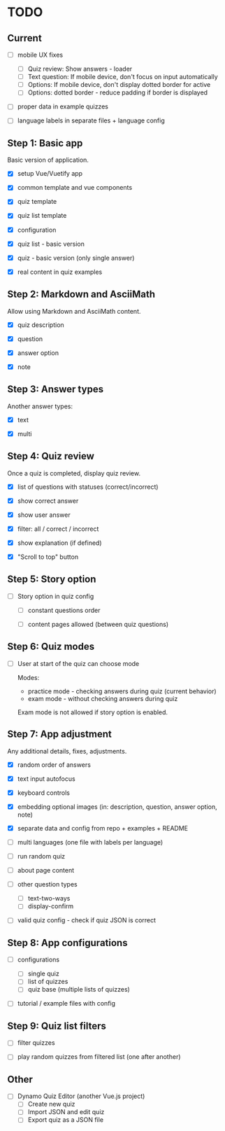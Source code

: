 # TODO

## Current

- [ ] mobile UX fixes
  - [ ] Quiz review: Show answers - loader
  - [ ] Text question: If mobile device, don't focus on input automatically
  - [ ] Options: If mobile device, don't display dotted border for active
  - [ ] Options: dotted border - reduce padding if border is displayed
- [ ] proper data in example quizzes
- [ ] language labels in separate files + language config


## Step 1: Basic app

Basic version of application.

- [x] setup Vue/Vuetify app
- [x] common template and vue components
- [x] quiz template
- [x] quiz list template
- [x] configuration
- [x] quiz list - basic version
- [x] quiz - basic version (only single answer)
- [x] real content in quiz examples


## Step 2: Markdown and AsciiMath

Allow using Markdown and AsciiMath content.

- [x] quiz description
- [x] question
- [x] answer option
- [x] note


## Step 3: Answer types

Another answer types:

- [x] text
- [x] multi


## Step 4: Quiz review

Once a quiz is completed, display quiz review.

- [x] list of questions with statuses (correct/incorrect)
- [x] show correct answer
- [x] show user answer
- [x] filter: all / correct / incorrect
- [x] show explanation (if defined)
- [x] "Scroll to top" button


## Step 5: Story option

- [ ] Story option in quiz config
    - [ ] constant questions order
    - [ ] content pages allowed (between quiz questions)


## Step 6: Quiz modes

- [ ] User at start of the quiz can choose mode
    
    Modes:
    - practice mode - checking answers during quiz (current behavior)
    - exam mode - without checking answers during quiz

    Exam mode is not allowed if story option is enabled.



## Step 7: App adjustment

Any additional details, fixes, adjustments.

- [x] random order of answers
- [x] text input autofocus
- [x] keyboard controls
- [x] embedding optional images (in: description, question, answer option, note)
- [x] separate data and config from repo + examples + README
- [ ] multi languages (one file with labels per language)
- [ ] run random quiz
- [ ] about page content
- [ ] other question types
    - [ ] text-two-ways
    - [ ] display-confirm
- [ ] valid quiz config - check if quiz JSON is correct


## Step 8: App configurations

- [ ] configurations
    - [ ] single quiz
    - [ ] list of quizzes
    - [ ] quiz base (multiple lists of quizzes)
- [ ] tutorial / example files with config


## Step 9: Quiz list filters

- [ ] filter quizzes
- [ ] play random quizzes from filtered list (one after another)


## Other

- [ ] Dynamo Quiz Editor (another Vue.js project)
    - [ ] Create new quiz
    - [ ] Import JSON and edit quiz
    - [ ] Export quiz as a JSON file
